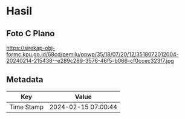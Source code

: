 # Hasil

## Foto C Plano

https://sirekap-obj-formc.kpu.go.id/68cd/pemilu/ppwp/35/18/07/20/12/3518072012004-20240214-215438--e289c289-3576-46f5-b066-cf0ccec323f7.jpg


## Metadata

| Key        | Value               |
| ---------- | ------------------- |
| Time Stamp | 2024-02-15 07:00:44 |



